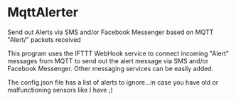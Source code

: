 # MqttAlerter
Send out Alerts via SMS and/or Facebook Messenger based on MQTT "Alert/" packets received

This program uses the IFTTT WebHook service to connect incoming "Alert" messages from MQTT to send out the alert message via SMS and/or Facebook Messenger.  Other messaging services can be easily added.

The config.json file has a list of alerts to ignore...in case you have old or malfunctioning sensors like I have ;)

